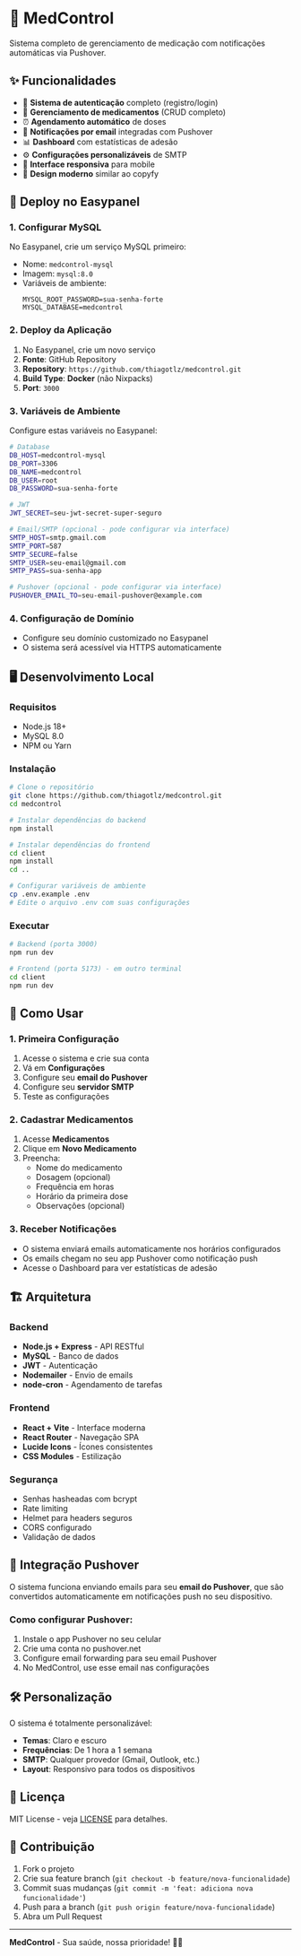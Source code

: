 # 💊 MedControl

Sistema completo de gerenciamento de medicação com notificações automáticas via Pushover.

## ✨ Funcionalidades

- 🔐 **Sistema de autenticação** completo (registro/login)
- 💊 **Gerenciamento de medicamentos** (CRUD completo)
- ⏰ **Agendamento automático** de doses
- 📧 **Notificações por email** integradas com Pushover
- 📊 **Dashboard** com estatísticas de adesão
- ⚙️ **Configurações personalizáveis** de SMTP
- 📱 **Interface responsiva** para mobile
- 🎨 **Design moderno** similar ao copyfy

## 🚀 Deploy no Easypanel

### 1. Configurar MySQL
No Easypanel, crie um serviço MySQL primeiro:
- Nome: `medcontrol-mysql`
- Imagem: `mysql:8.0`
- Variáveis de ambiente:
  ```
  MYSQL_ROOT_PASSWORD=sua-senha-forte
  MYSQL_DATABASE=medcontrol
  ```

### 2. Deploy da Aplicação
1. No Easypanel, crie um novo serviço
2. **Fonte**: GitHub Repository
3. **Repository**: `https://github.com/thiagotlz/medcontrol.git`
4. **Build Type**: **Docker** (não Nixpacks)
5. **Port**: `3000`

### 3. Variáveis de Ambiente
Configure estas variáveis no Easypanel:

```bash
# Database
DB_HOST=medcontrol-mysql
DB_PORT=3306
DB_NAME=medcontrol
DB_USER=root
DB_PASSWORD=sua-senha-forte

# JWT
JWT_SECRET=seu-jwt-secret-super-seguro

# Email/SMTP (opcional - pode configurar via interface)
SMTP_HOST=smtp.gmail.com
SMTP_PORT=587
SMTP_SECURE=false
SMTP_USER=seu-email@gmail.com
SMTP_PASS=sua-senha-app

# Pushover (opcional - pode configurar via interface)
PUSHOVER_EMAIL_TO=seu-email-pushover@example.com
```

### 4. Configuração de Domínio
- Configure seu domínio customizado no Easypanel
- O sistema será acessível via HTTPS automaticamente

## 🖥️ Desenvolvimento Local

### Requisitos
- Node.js 18+
- MySQL 8.0
- NPM ou Yarn

### Instalação
```bash
# Clone o repositório
git clone https://github.com/thiagotlz/medcontrol.git
cd medcontrol

# Instalar dependências do backend
npm install

# Instalar dependências do frontend
cd client
npm install
cd ..

# Configurar variáveis de ambiente
cp .env.example .env
# Edite o arquivo .env com suas configurações
```

### Executar
```bash
# Backend (porta 3000)
npm run dev

# Frontend (porta 5173) - em outro terminal
cd client
npm run dev
```

## 📱 Como Usar

### 1. Primeira Configuração
1. Acesse o sistema e crie sua conta
2. Vá em **Configurações**
3. Configure seu **email do Pushover**
4. Configure seu **servidor SMTP**
5. Teste as configurações

### 2. Cadastrar Medicamentos
1. Acesse **Medicamentos**
2. Clique em **Novo Medicamento**
3. Preencha:
   - Nome do medicamento
   - Dosagem (opcional)
   - Frequência em horas
   - Horário da primeira dose
   - Observações (opcional)

### 3. Receber Notificações
- O sistema enviará emails automaticamente nos horários configurados
- Os emails chegam no seu app Pushover como notificação push
- Acesse o Dashboard para ver estatísticas de adesão

## 🏗️ Arquitetura

### Backend
- **Node.js + Express** - API RESTful
- **MySQL** - Banco de dados
- **JWT** - Autenticação
- **Nodemailer** - Envio de emails
- **node-cron** - Agendamento de tarefas

### Frontend
- **React + Vite** - Interface moderna
- **React Router** - Navegação SPA
- **Lucide Icons** - Ícones consistentes
- **CSS Modules** - Estilização

### Segurança
- Senhas hasheadas com bcrypt
- Rate limiting
- Helmet para headers seguros
- CORS configurado
- Validação de dados

## 📧 Integração Pushover

O sistema funciona enviando emails para seu **email do Pushover**, que são convertidos automaticamente em notificações push no seu dispositivo.

### Como configurar Pushover:
1. Instale o app Pushover no seu celular
2. Crie uma conta no pushover.net
3. Configure email forwarding para seu email Pushover
4. No MedControl, use esse email nas configurações

## 🛠️ Personalização

O sistema é totalmente personalizável:
- **Temas**: Claro e escuro
- **Frequências**: De 1 hora a 1 semana
- **SMTP**: Qualquer provedor (Gmail, Outlook, etc.)
- **Layout**: Responsivo para todos os dispositivos

## 📄 Licença

MIT License - veja [LICENSE](LICENSE) para detalhes.

## 🤝 Contribuição

1. Fork o projeto
2. Crie sua feature branch (`git checkout -b feature/nova-funcionalidade`)
3. Commit suas mudanças (`git commit -m 'feat: adiciona nova funcionalidade'`)
4. Push para a branch (`git push origin feature/nova-funcionalidade`)
5. Abra um Pull Request

---

**MedControl** - Sua saúde, nossa prioridade! 💊✨